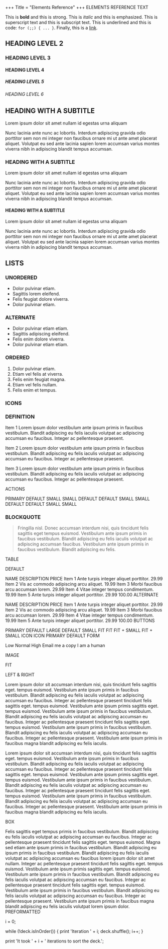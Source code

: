 +++
Title = "Elements Reference"
+++
ELEMENTS REFERENCE
TEXT

This is **bold** and this is strong. This is _italic_ and this is emphasized. This is superscript text and this is subscript text. This is underlined and this is code: `for (;;) { ... }`. Finally, this is a [link]().

## HEADING LEVEL 2

### HEADING LEVEL 3

#### HEADING LEVEL 4

##### HEADING LEVEL 5

###### HEADING LEVEL 6

## HEADING WITH A SUBTITLE

Lorem ipsum dolor sit amet nullam id egestas urna aliquam

Nunc lacinia ante nunc ac lobortis. Interdum adipiscing gravida odio porttitor sem non mi integer non faucibus ornare mi ut ante amet placerat aliquet. Volutpat eu sed ante lacinia sapien lorem accumsan varius montes viverra nibh in adipiscing blandit tempus accumsan.

### HEADING WITH A SUBTITLE

Lorem ipsum dolor sit amet nullam id egestas urna aliquam

Nunc lacinia ante nunc ac lobortis. Interdum adipiscing gravida odio porttitor sem non mi integer non faucibus ornare mi ut ante amet placerat aliquet. Volutpat eu sed ante lacinia sapien lorem accumsan varius montes viverra nibh in adipiscing blandit tempus accumsan.

#### HEADING WITH A SUBTITLE

Lorem ipsum dolor sit amet nullam id egestas urna aliquam

Nunc lacinia ante nunc ac lobortis. Interdum adipiscing gravida odio porttitor sem non mi integer non faucibus ornare mi ut ante amet placerat aliquet. Volutpat eu sed ante lacinia sapien lorem accumsan varius montes viverra nibh in adipiscing blandit tempus accumsan.

## LISTS

### UNORDERED

- Dolor pulvinar etiam.
- Sagittis lorem eleifend.
- Felis feugiat dolore viverra.
- Dolor pulvinar etiam.

### ALTERNATE
- Dolor pulvinar etiam etiam.
- Sagittis adipiscing eleifend.
- Felis enim dolore viverra.
- Dolor pulvinar etiam etiam.

### ORDERED
1. Dolor pulvinar etiam.
2. Etiam vel felis at viverra.
3. Felis enim feugiat magna.
4. Etiam vel felis nullam.
5. Felis enim et tempus.

### ICONS


### DEFINITION

Item 1
Lorem ipsum dolor vestibulum ante ipsum primis in faucibus vestibulum. Blandit adipiscing eu felis iaculis volutpat ac adipiscing accumsan eu faucibus. Integer ac pellentesque praesent.

Item 2
Lorem ipsum dolor vestibulum ante ipsum primis in faucibus vestibulum. Blandit adipiscing eu felis iaculis volutpat ac adipiscing accumsan eu faucibus. Integer ac pellentesque praesent.

Item 3
Lorem ipsum dolor vestibulum ante ipsum primis in faucibus vestibulum. Blandit adipiscing eu felis iaculis volutpat ac adipiscing accumsan eu faucibus. Integer ac pellentesque praesent.

ACTIONS

PRIMARY
DEFAULT
SMALL
SMALL
DEFAULT
DEFAULT
SMALL
SMALL
DEFAULT
DEFAULT
SMALL
SMALL

### BLOCKQUOTE

> Fringilla nisl. Donec accumsan interdum nisi, quis tincidunt felis sagittis eget tempus euismod. Vestibulum ante ipsum primis in faucibus vestibulum. Blandit adipiscing eu felis iaculis volutpat ac adipiscing accumsan faucibus. Vestibulum ante ipsum primis in faucibus vestibulum. Blandit adipiscing eu felis.

TABLE

DEFAULT

NAME	DESCRIPTION	PRICE
Item 1	Ante turpis integer aliquet porttitor.	29.99
Item 2	Vis ac commodo adipiscing arcu aliquet.	19.99
Item 3	Morbi faucibus arcu accumsan lorem.	29.99
Item 4	Vitae integer tempus condimentum.	19.99
Item 5	Ante turpis integer aliquet porttitor.	29.99
100.00
ALTERNATE

NAME	DESCRIPTION	PRICE
Item 1	Ante turpis integer aliquet porttitor.	29.99
Item 2	Vis ac commodo adipiscing arcu aliquet.	19.99
Item 3	Morbi faucibus arcu accumsan lorem.	29.99
Item 4	Vitae integer tempus condimentum.	19.99
Item 5	Ante turpis integer aliquet porttitor.	29.99
100.00
BUTTONS

PRIMARY
DEFAULT
LARGE
DEFAULT
SMALL
FIT
FIT
FIT + SMALL
FIT + SMALL
ICON
ICON
PRIMARY
DEFAULT
FORM




Low
Normal
High
Email me a copy
I am a human



IMAGE

FIT











LEFT & RIGHT

Lorem ipsum dolor sit accumsan interdum nisi, quis tincidunt felis sagittis eget. tempus euismod. Vestibulum ante ipsum primis in faucibus vestibulum. Blandit adipiscing eu felis iaculis volutpat ac adipiscing accumsan eu faucibus. Integer ac pellentesque praesent tincidunt felis sagittis eget. tempus euismod. Vestibulum ante ipsum primis sagittis eget. tempus euismod. Vestibulum ante ipsum primis in faucibus vestibulum. Blandit adipiscing eu felis iaculis volutpat ac adipiscing accumsan eu faucibus. Integer ac pellentesque praesent tincidunt felis sagittis eget. tempus euismod. Vestibulum ante ipsum primis in faucibus vestibulum. Blandit adipiscing eu felis iaculis volutpat ac adipiscing accumsan eu faucibus. Integer ac pellentesque praesent. Vestibulum ante ipsum primis in faucibus magna blandit adipiscing eu felis iaculis.

Lorem ipsum dolor sit accumsan interdum nisi, quis tincidunt felis sagittis eget. tempus euismod. Vestibulum ante ipsum primis in faucibus vestibulum. Blandit adipiscing eu felis iaculis volutpat ac adipiscing accumsan eu faucibus. Integer ac pellentesque praesent tincidunt felis sagittis eget. tempus euismod. Vestibulum ante ipsum primis sagittis eget. tempus euismod. Vestibulum ante ipsum primis in faucibus vestibulum. Blandit adipiscing eu felis iaculis volutpat ac adipiscing accumsan eu faucibus. Integer ac pellentesque praesent tincidunt felis sagittis eget. tempus euismod. Vestibulum ante ipsum primis in faucibus vestibulum. Blandit adipiscing eu felis iaculis volutpat ac adipiscing accumsan eu faucibus. Integer ac pellentesque praesent. Vestibulum ante ipsum primis in faucibus magna blandit adipiscing eu felis iaculis.

BOX

Felis sagittis eget tempus primis in faucibus vestibulum. Blandit adipiscing eu felis iaculis volutpat ac adipiscing accumsan eu faucibus. Integer ac pellentesque praesent tincidunt felis sagittis eget. tempus euismod. Magna sed etiam ante ipsum primis in faucibus vestibulum. Blandit adipiscing eu ipsum primis in faucibus vestibulum. Blandit adipiscing eu felis iaculis volutpat ac adipiscing accumsan eu faucibus lorem ipsum dolor sit amet nullam. Integer ac pellentesque praesent tincidunt felis sagittis eget. tempus euismod. Vestibulum ante ipsum primis sagittis eget. tempus euismod. Vestibulum ante ipsum primis in faucibus vestibulum. Blandit adipiscing eu felis iaculis volutpat ac adipiscing accumsan eu faucibus. Integer ac pellentesque praesent tincidunt felis sagittis eget. tempus euismod. Vestibulum ante ipsum primis in faucibus vestibulum. Blandit adipiscing eu felis iaculis volutpat ac adipiscing accumsan eu faucibus. Integer ac pellentesque praesent. Vestibulum ante ipsum primis in faucibus magna blandit adipiscing eu felis iaculis volutpat lorem ipsum dolor.
PREFORMATTED

i = 0;

while (!deck.isInOrder()) {
    print 'Iteration ' + i;
    deck.shuffle();
    i++;
}

print 'It took ' + i + ' iterations to sort the deck.';